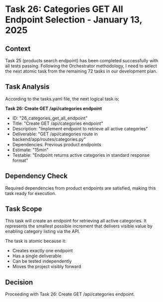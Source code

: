 # Task 26: Categories GET All Endpoint Selection - January 13, 2025

## Context
Task 25 (products search endpoint) has been completed successfully with all tests passing. Following the Orchestrator methodology, I need to select the next atomic task from the remaining 72 tasks in our development plan.

## Task Analysis
According to the tasks.yaml file, the next logical task is:

**Task 26: Create GET /api/categories endpoint**
- ID: "26_categories_get_all_endpoint"
- Title: "Create GET /api/categories endpoint"
- Description: "Implement endpoint to retrieve all active categories"
- Deliverable: "GET /api/categories route in backend/app/routes/categories.py"
- Dependencies: Previous product endpoints
- Estimate: "15min"
- Testable: "Endpoint returns active categories in standard response format"

## Dependency Check
Required dependencies from product endpoints are satisfied, making this task ready for execution.

## Task Scope
This task will create an endpoint for retrieving all active categories. It represents the smallest possible increment that delivers visible value by enabling category listing via the API.

The task is atomic because it:
- Creates exactly one endpoint
- Has a single deliverable
- Can be tested independently
- Moves the project visibly forward

## Decision
Proceeding with Task 26: Create GET /api/categories endpoint.
